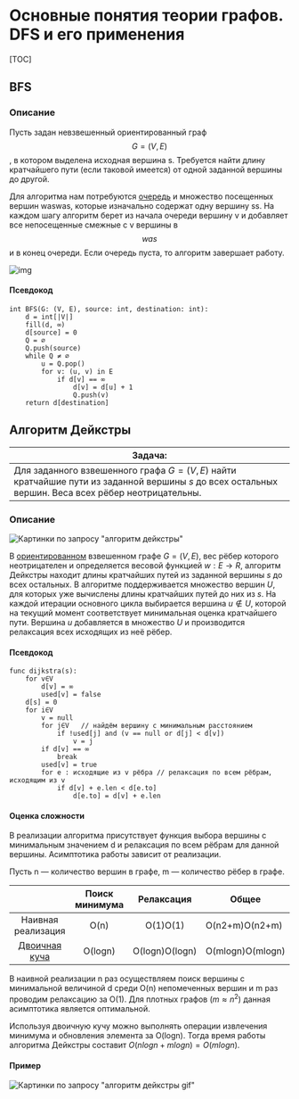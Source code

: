 #	Основные понятия теории графов. DFS и его применения

[TOC]

##	BFS

###	Описание

Пусть задан невзвешенный ориентированный граф $$G=(V,E)$$, в котором выделена исходная вершина s. Требуется найти длину кратчайшего пути (если таковой имеется) от одной заданной вершины до другой. 

Для алгоритма нам потребуются [очередь](https://neerc.ifmo.ru/wiki/index.php?title=Очередь) и множество посещенных вершин waswas, которые изначально содержат одну вершину ss. На каждом шагу алгоритм берет из начала очереди вершину v и добавляет все непосещенные смежные с v вершины в $$was$$ и в конец очереди. Если очередь пуста, то алгоритм завершает работу.

![img](https://neerc.ifmo.ru/wiki/images/thumb/2/28/Graph-BFS.gif/240px-Graph-BFS.gif)



####	Псевдокод

```pseudocode
int BFS(G: (V, E), source: int, destination: int):
    d = int[|V|]
    fill(d, ∞)
    d[source] = 0
    Q = ∅
    Q.push(source)
    while Q ≠ ∅ 
        u = Q.pop()
        for v: (u, v) in E
            if d[v] == ∞
                d[v] = d[u] + 1
                Q.push(v)
    return d[destination]
```

##	Алгоритм Дейкстры

| **Задача:**                                                  |
| ------------------------------------------------------------ |
| Для заданного взвешенного графа $G=(V,E)$ найти кратчайшие пути из заданной вершины $s$ до всех остальных вершин. Веса всех рёбер неотрицательны. |

###	Описание

![Картинки по запросу "алгоритм дейкстры"](https://cf.ppt-online.org/files/slide/x/xKmDWq8Y2bvftGZ7BUl9LVaXreRpEIQJjwk6yo/slide-2.jpg)

В [ориентированном](https://neerc.ifmo.ru/wiki/index.php?title=Ориентированный_граф) взвешенном графе $G=(V,E)$, вес рёбер которого неотрицателен и определяется весовой функцией $w:E→R$, алгоритм Дейкстры находит длины кратчайших путей из заданной вершины $s$ до всех остальных.
В алгоритме поддерживается множество вершин $U$, для которых уже вычислены длины кратчайших путей до них из $s$. На каждой итерации основного цикла выбирается вершина $u∉U$, которой на текущий момент соответствует минимальная оценка кратчайшего пути. Вершина $u$ добавляется в множество $U$ и производится релаксация всех исходящих из неё рёбер.

####	Псевдокод

```pseudocode
func dijkstra(s):
    for v∈V                    
        d[v] = ∞
        used[v] = false
    d[s] = 0
    for i∈V
        v = null
        for j∈V   // найдём вершину с минимальным расстоянием
            if !used[j] and (v == null or d[j] < d[v])
                v = j
        if d[v] == ∞
            break
        used[v] = true
        for e : исходящие из v рёбра // релаксация по всем рёбрам, исходящим из v
            if d[v] + e.len < d[e.to]
                d[e.to] = d[v] + e.len
```

####	Оценка сложности

В реализации алгоритма присутствует функция выбора вершины с минимальным значением d и релаксация по всем рёбрам для данной вершины. Асимптотика работы зависит от реализации.

Пусть n — количество вершин в графе, m — количество рёбер в графе.

|                                                              | Поиск минимума |   Релаксация   | Общее            |
| :----------------------------------------------------------: | :------------: | :------------: | ---------------- |
|                      Наивная реализация                      |      O(n)      |    O(1)O(1)    | O(n2+m)O(n2+m)   |
| [Двоичная куча](https://neerc.ifmo.ru/wiki/index.php?title=Двоичная_куча) |    O(logn)     | O(logn)O(log⁡n) | O(mlogn)O(mlog⁡n) |

В наивной реализации n раз осуществляем поиск вершины с минимальной величиной d среди O(n) непомеченных вершин и m раз проводим релаксацию за O(1). Для плотных графов ($m≈n^2$) данная асимптотика является оптимальной.

Используя двоичную кучу можно выполнять операции извлечения минимума и обновления элемента за O(logn). Тогда время работы алгоритма Дейкстры составит $O(nlogn+mlogn)=O(mlogn)$.

####	Пример

![Картинки по запросу "алгоритм дейкстры gif"](https://miro.medium.com/proxy/1*iYQeP4hosVTLfviZoxoQ6w.gif)